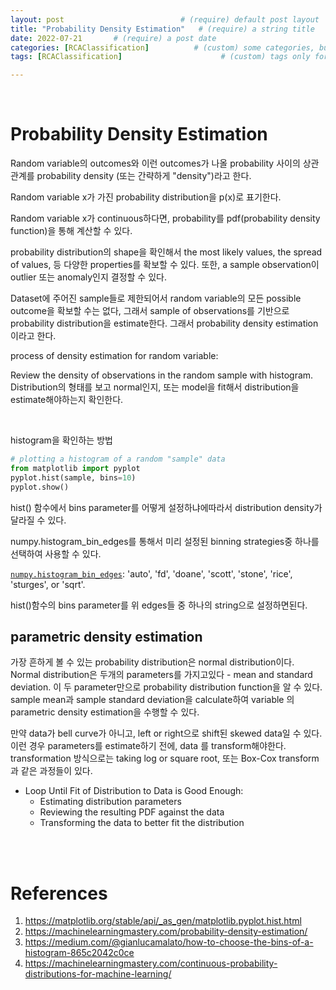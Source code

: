 ```yaml
---
layout: post                          # (require) default post layout
title: "Probability Density Estimation"   # (require) a string title
date: 2022-07-21       # (require) a post date
categories: [RCAClassification]          # (custom) some categories, but make sure these categories already exists inside path of `category/`
tags: [RCAClassification]                      # (custom) tags only for meta `property="article:tag"`

---
```


<br>

# Probability Density Estimation

Random variable의 outcomes와 이런 outcomes가 나올 probability 사이의 상관관계를 probability density (또는 간략하게 "density")라고 한다. 

Random variable x가 가진 probability distribution을 p(x)로 표기한다.

Random variable x가 continuous하다면, probability를 pdf(probability density function)을 통해 계산할 수 있다.

probability distribution의 shape을 확인해서 the most likely values, the spread of values, 등 다양한 properties를 확보할 수 있다. 또한, a sample observation이 outlier 또는 anomaly인지 결정할 수 있다.

Dataset에 주어진 sample들로 제한되어서 random variable의 모든 possible outcome을 확보할 수는 없다, 그래서 sample of observations를 기반으로 probability distribution을 estimate한다. 그래서 probability density estimation이라고 한다. 

process of density estimation for random variable:

Review the density of observations in the random sample with histogram. Distribution의 형태를 보고 normal인지, 또는 model을 fit해서 distribution을 estimate해야하는지 확인한다.

<br>

histogram을 확인하는 방법

```python
# plotting a histogram of a random "sample" data
from matplotlib import pyplot
pyplot.hist(sample, bins=10)
pyplot.show()
```

hist() 함수에서 bins parameter를 어떻게 설정하냐에따라서 distribution density가 달라질 수 있다. 

numpy.histogram_bin_edges를 통해서 미리 설정된 binning strategies중 하나를 선택하여 사용할 수 있다.

[`numpy.histogram_bin_edges`](https://numpy.org/doc/stable/reference/generated/numpy.histogram_bin_edges.html#numpy.histogram_bin_edges): 'auto', 'fd', 'doane', 'scott', 'stone', 'rice', 'sturges', or 'sqrt'.

hist()함수의 bins parameter를 위 edges들 중 하나의 string으로 설정하면된다. 

## parametric density estimation

가장 흔하게 볼 수 있는 probability distribution은 normal distribution이다. Normal distribution은 두개의 parameters를 가지고있다 - mean and standard deviation. 이 두 parameter만으로 probability distribution function을 알 수 있다. sample mean과 sample standard deviation을 calculate하여 variable 의 parametric density estimation을 수행할 수 있다. 

만약 data가 bell curve가 아니고, left or right으로 shift된 skewed data일 수 있다. 이런 경우 parameters를 estimate하기 전에, data 를 transform해야한다. transformation 방식으로는 taking log or square root, 또는 Box-Cox transform과 같은 과정들이 있다. 

- Loop Until Fit of Distribution to Data is Good Enough:
  - Estimating distribution parameters
  - Reviewing the resulting PDF against the data
  - Transforming the data to better fit the distribution

<br>

<br>

# References

1. https://matplotlib.org/stable/api/_as_gen/matplotlib.pyplot.hist.html
1. https://machinelearningmastery.com/probability-density-estimation/
1. https://medium.com/@gianlucamalato/how-to-choose-the-bins-of-a-histogram-865c2042c0ce
1. https://machinelearningmastery.com/continuous-probability-distributions-for-machine-learning/
